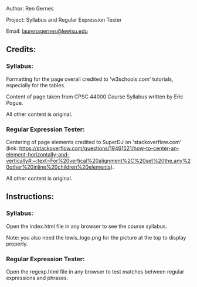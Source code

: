 Author: Ren Gernes

Project: Syllabus and Regular Expression Tester

Email: laurenagernes@lewisu.edu

## Credits: 

### Syllabus:
Formatting for the page overall credited to 'w3schools.com' tutorials, especially for the tables. 

Content of page taken from CPSC 44000 Course Syllabus written by Eric Pogue.

All other content is original.

### Regular Expression Tester: 
Centering of page elements credited to SuperDJ on 'stackoverflow.com' (link: https://stackoverflow.com/questions/19461521/how-to-center-an-element-horizontally-and-vertically#:~:text=For%20vertical%20alignment%2C%20set%20the,any%20other%20inline%20children%20elements). 

All other content is original.

## Instructions:

### Syllabus:
Open the index.html file in any browser to see the course syllabus.

Note: you also need the lewis_logo.png for the picture at the top
to display properly.

### Regular Expression Tester:
Open the regexp.html file in any browser to test matches between
regular expressions and phrases. 
